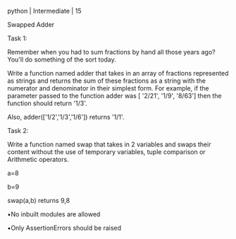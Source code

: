 python | Intermediate | 15

Swapped Adder
 

Task 1:

Remember when you had to sum fractions by hand all those years ago? You'll do something of the sort today.

 

Write a function named adder that takes in an array of fractions represented as strings and returns the sum of these fractions as a string with the numerator and denominator in their simplest form. For example, if the parameter passed to the function adder was [ '2/21', '1/9', '8/63'] then the function should return '1/3'.

Also, adder(['1/2','1/3','1/6']) returns '1/1'.

 

Task 2:

 

Write a function named swap that takes in 2 variables and swaps their content without the use of temporary variables, tuple comparison or Arithmetic operators. 

a=8

b=9

swap(a,b) returns 9,8

 

 

▪︎No inbuilt modules are allowed

▪︎Only AssertionErrors should be raised